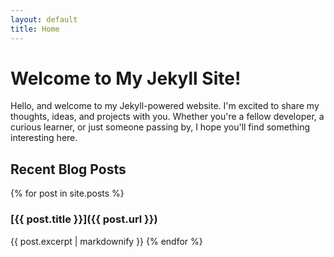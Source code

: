 ```yaml
---
layout: default
title: Home
---
```


# Welcome to My Jekyll Site!

Hello, and welcome to my Jekyll-powered website. I'm excited to share my thoughts, ideas, and projects with you. Whether you're a fellow developer, a curious learner, or just someone passing by, I hope you'll find something interesting here.

## Recent Blog Posts

{% for post in site.posts %}
### [{{ post.title }}]({{ post.url }})
{{ post.excerpt | markdownify }}
{% endfor %}
